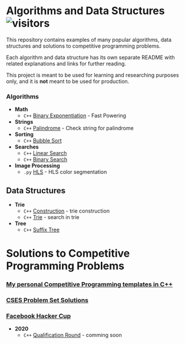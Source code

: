 #  Algorithms and Data Structures  ![visitors](https://visitor-badge.glitch.me/badge?page_id=odilov.algo)

This repository contains examples of many popular algorithms, data structures and solutions to competitive programming problems.

Each algorithm and data structure has its own separate README with related explanations and links for further reading.

This project is meant to be used for learning and researching purposes
only, and it is **not** meant to be used for production.

### Algorithms

* **Math**
  * `C++` [Binary Exponentiation](math/fast-powering/) - Fast Powering
* **Strings**
  * `C++` [Palindrome](strings/palindrome) - Check string for palindrome
* **Sorting**
  * `C++` [Bubble Sort](sorting/bubble-sort)
* **Searches**
  * `C++` [Linear Search](search/linear-search)
  * `C++` [Binary Search](search/binary-search)
* **Image Processing**
  * `.py` [HLS](imgage-processing) - HLS color segmentation

## Data Structures

* **Trie**
  * `C++` [Construction](trie/construction) - trie construction
  * `C++` [Trie](trie/search) - search in trie
* **Tree**
  * `C++` [Suffix Tree](tree/suffix-tree)


#  Solutions to Competitive Programming Problems

### [My personal Competitive Programming templates in C++](template)
### [CSES Problem Set Solutions](solutions/CSES)
### [Facebook Hacker Cup](solutions/facebook-hacker-cup)
* **2020**
  * `C++` [Qualification Round](solutions/facebook-hacker-cup/2020/Qualification%20Round) - comming soon